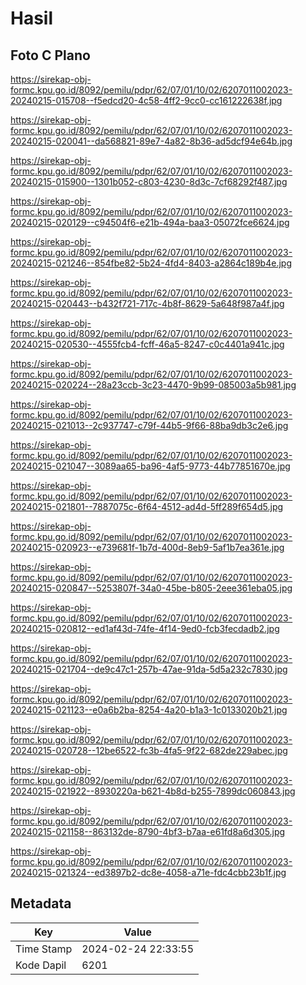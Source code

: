 # Hasil

## Foto C Plano

https://sirekap-obj-formc.kpu.go.id/8092/pemilu/pdpr/62/07/01/10/02/6207011002023-20240215-015708--f5edcd20-4c58-4ff2-9cc0-cc161222638f.jpg

https://sirekap-obj-formc.kpu.go.id/8092/pemilu/pdpr/62/07/01/10/02/6207011002023-20240215-020041--da568821-89e7-4a82-8b36-ad5dcf94e64b.jpg

https://sirekap-obj-formc.kpu.go.id/8092/pemilu/pdpr/62/07/01/10/02/6207011002023-20240215-015900--1301b052-c803-4230-8d3c-7cf68292f487.jpg

https://sirekap-obj-formc.kpu.go.id/8092/pemilu/pdpr/62/07/01/10/02/6207011002023-20240215-020129--c94504f6-e21b-494a-baa3-05072fce6624.jpg

https://sirekap-obj-formc.kpu.go.id/8092/pemilu/pdpr/62/07/01/10/02/6207011002023-20240215-021246--854fbe82-5b24-4fd4-8403-a2864c189b4e.jpg

https://sirekap-obj-formc.kpu.go.id/8092/pemilu/pdpr/62/07/01/10/02/6207011002023-20240215-020443--b432f721-717c-4b8f-8629-5a648f987a4f.jpg

https://sirekap-obj-formc.kpu.go.id/8092/pemilu/pdpr/62/07/01/10/02/6207011002023-20240215-020530--4555fcb4-fcff-46a5-8247-c0c4401a941c.jpg

https://sirekap-obj-formc.kpu.go.id/8092/pemilu/pdpr/62/07/01/10/02/6207011002023-20240215-020224--28a23ccb-3c23-4470-9b99-085003a5b981.jpg

https://sirekap-obj-formc.kpu.go.id/8092/pemilu/pdpr/62/07/01/10/02/6207011002023-20240215-021013--2c937747-c79f-44b5-9f66-88ba9db3c2e6.jpg

https://sirekap-obj-formc.kpu.go.id/8092/pemilu/pdpr/62/07/01/10/02/6207011002023-20240215-021047--3089aa65-ba96-4af5-9773-44b77851670e.jpg

https://sirekap-obj-formc.kpu.go.id/8092/pemilu/pdpr/62/07/01/10/02/6207011002023-20240215-021801--7887075c-6f64-4512-ad4d-5ff289f654d5.jpg

https://sirekap-obj-formc.kpu.go.id/8092/pemilu/pdpr/62/07/01/10/02/6207011002023-20240215-020923--e739681f-1b7d-400d-8eb9-5af1b7ea361e.jpg

https://sirekap-obj-formc.kpu.go.id/8092/pemilu/pdpr/62/07/01/10/02/6207011002023-20240215-020847--5253807f-34a0-45be-b805-2eee361eba05.jpg

https://sirekap-obj-formc.kpu.go.id/8092/pemilu/pdpr/62/07/01/10/02/6207011002023-20240215-020812--ed1af43d-74fe-4f14-9ed0-fcb3fecdadb2.jpg

https://sirekap-obj-formc.kpu.go.id/8092/pemilu/pdpr/62/07/01/10/02/6207011002023-20240215-021704--de9c47c1-257b-47ae-91da-5d5a232c7830.jpg

https://sirekap-obj-formc.kpu.go.id/8092/pemilu/pdpr/62/07/01/10/02/6207011002023-20240215-021123--e0a6b2ba-8254-4a20-b1a3-1c0133020b21.jpg

https://sirekap-obj-formc.kpu.go.id/8092/pemilu/pdpr/62/07/01/10/02/6207011002023-20240215-020728--12be6522-fc3b-4fa5-9f22-682de229abec.jpg

https://sirekap-obj-formc.kpu.go.id/8092/pemilu/pdpr/62/07/01/10/02/6207011002023-20240215-021922--8930220a-b621-4b8d-b255-7899dc060843.jpg

https://sirekap-obj-formc.kpu.go.id/8092/pemilu/pdpr/62/07/01/10/02/6207011002023-20240215-021158--863132de-8790-4bf3-b7aa-e61fd8a6d305.jpg

https://sirekap-obj-formc.kpu.go.id/8092/pemilu/pdpr/62/07/01/10/02/6207011002023-20240215-021324--ed3897b2-dc8e-4058-a71e-fdc4cbb23b1f.jpg


## Metadata

| Key        | Value               |
| ---------- | ------------------- |
| Time Stamp | 2024-02-24 22:33:55 |
| Kode Dapil | 6201                |



